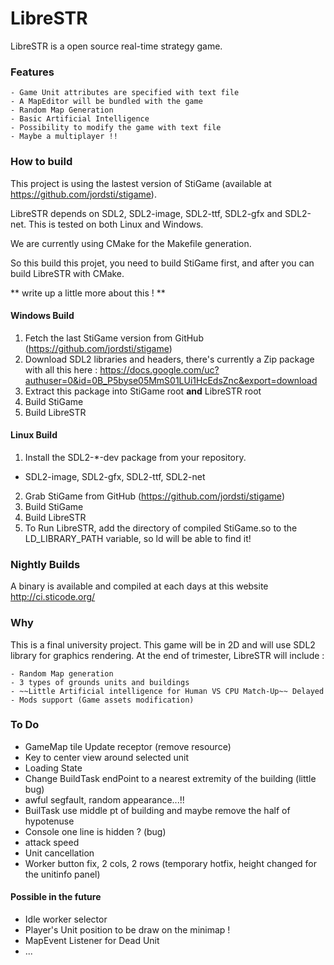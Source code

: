 LibreSTR
========
LibreSTR is a open source real-time strategy game. 


### Features

	- Game Unit attributes are specified with text file
	- A MapEditor will be bundled with the game
	- Random Map Generation
	- Basic Artificial Intelligence
	- Possibility to modify the game with text file
	- Maybe a multiplayer !!

### How to build

This project is using the lastest version of StiGame (available at https://github.com/jordsti/stigame).

LibreSTR depends on SDL2, SDL2-image, SDL2-ttf, SDL2-gfx and SDL2-net. This is tested on both Linux and Windows.

We are currently using CMake for the Makefile generation. 

So this build this projet, you need to build StiGame first, and after you can build LibreSTR with CMake.

** write up a little more about this ! **

#### Windows Build
1. Fetch the last StiGame version from GitHub (https://github.com/jordsti/stigame)
2. Download SDL2 libraries and headers, there's currently a Zip package with all this here :  https://docs.google.com/uc?authuser=0&id=0B_P5byse05MmS01LUi1HcEdsZnc&export=download
3. Extract this package into StiGame root **and** LibreSTR root
4. Build StiGame
5. Build LibreSTR

#### Linux Build
1. Install the SDL2-*-dev package from your repository.
  * SDL2-image, SDL2-gfx, SDL2-ttf, SDL2-net
2. Grab StiGame from GitHub (https://github.com/jordsti/stigame)
3. Build StiGame
4. Build LibreSTR
5. To Run LibreSTR, add the directory of compiled StiGame.so to the LD_LIBRARY_PATH variable, so ld will be able to find it!


### Nightly Builds

A binary is available and compiled at each days at this website http://ci.sticode.org/


### Why

This is a final university project. 
This game will be in 2D and will use SDL2 library for graphics rendering.
At the end of trimester, LibreSTR will include :
	
	- Random Map generation
	- 3 types of grounds units and buildings
	- ~~Little Artificial intelligence for Human VS CPU Match-Up~~ Delayed
	- Mods support (Game assets modification)


### To Do
  - GameMap tile Update receptor (remove resource)
  - Key to center view around selected unit
  - Loading State
  - Change BuildTask endPoint to a nearest extremity of the building (little bug)
  - awful segfault, random appearance...!!
  - BuilTask use middle pt of building and maybe remove the half of hypotenuse
  - Console one line is hidden ? (bug)
  - attack speed
  - Unit cancellation
  - Worker button fix,  2 cols, 2 rows (temporary hotfix, height changed for the unitinfo panel)

#### Possible in the future
  - Idle worker selector
  - Player's Unit position to be draw on the minimap !
  - MapEvent Listener for Dead Unit
  - ...

